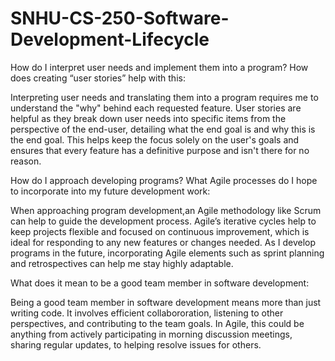 # SNHU-CS-250-Software-Development-Lifecycle

How do I interpret user needs and implement them into a program? How does creating “user stories” help with this:

   Interpreting user needs and translating them into a program requires me to understand the "why" behind each requested feature. User stories are helpful as they break down user needs into specific items from the perspective of the end-user, detailing what the end goal is and why  this is the end goal. This helps keep the focus solely on the user's goals and ensures that every feature has a definitive purpose and isn't there for no reason.

How do I approach developing programs? What Agile processes do I hope to incorporate into my future development work:

   When approaching program development,an Agile methodology like Scrum can help to guide the development process. Agile’s iterative cycles help to keep projects flexible and focused on continuous improvement, which is ideal for responding to any new features or changes needed. As I develop programs in the future, incorporating Agile elements such as sprint planning and retrospectives can help me stay highly adaptable. 

What does it mean to be a good team member in software development:

   Being a good team member in software development means more than just writing code. It involves efficient collabororation, listening to other perspectives, and contributing to the team goals. In Agile, this could be anything from actively participating in morning discussion meetings, sharing regular updates, to helping resolve issues for others.

